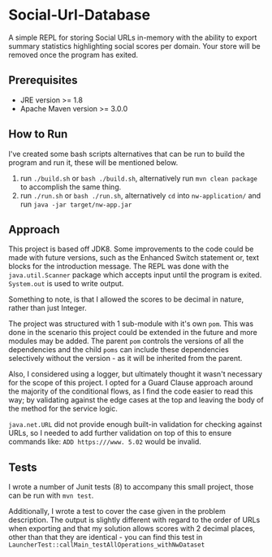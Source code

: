 # Social-Url-Database
A simple REPL for storing Social URLs in-memory with the ability to export summary 
statistics highlighting social scores per domain. Your store will be removed once the program has exited.

## Prerequisites
- JRE version >= 1.8
- Apache Maven version >= 3.0.0

## How to Run
I've created some bash scripts alternatives that can be run to build the program and run it, 
these will be mentioned below.
1. run `./build.sh` or `bash ./build.sh`, alternatively run `mvn clean package` 
to accomplish the same thing. 
2. run `./run.sh` or `bash ./run.sh`, alternatively `cd` into `nw-application/` and run `java -jar target/nw-app.jar`

## Approach
This project is based off JDK8. Some improvements to the code could be made with future versions,
such as the Enhanced Switch statement or, text blocks for the introduction message.
The REPL was done with the `java.util.Scanner` package which accepts input until the program is 
exited. `System.out` is used to write output. 

Something to note, is that I allowed the scores to be decimal in nature, rather than just Integer.

The project was structured with 1 sub-module with it's own `pom`. This was done
in the scenario this project could be extended in the future and more modules may be added.
The parent ``pom`` controls the versions of all the dependencies and the child `poms` 
can include these dependencies selectively without the version - as it will be 
inherited from the parent.

Also, I considered using a logger, but ultimately thought it wasn't necessary for the scope of this project.
I opted for a Guard Clause approach around the majority of the conditional flows, as I find the
code easier to read this way; by validating against the edge cases at the top and leaving the
body of the method for the service logic.

`java.net.URL` did not provide enough built-in validation for checking against URLs, so I needed
to add further validation on top of this to ensure commands like: `ADD https:///www. 5.02` 
would be invalid.

## Tests
I wrote a number of Junit tests (8) to accompany this small project, those can be run with
`mvn test`.

Additionally, I wrote a test to cover the case given in the 
problem description. The output is slightly different with regard to the order of URLs 
when exporting and that my solution allows scores with 2 decimal places, other than that
they are identical - you can find this test in `LauncherTest::callMain_testAllOperations_withNwDataset`
